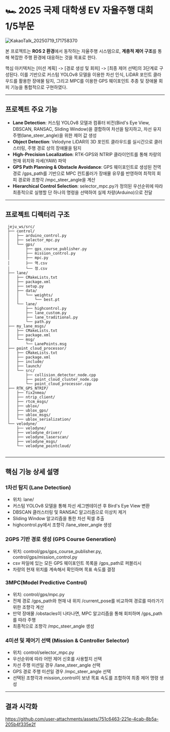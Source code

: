 # 🏎️ 2025 국제 대학생 EV 자율주행 대회 1/5부문

![KakaoTalk_20250719_171758370](https://github.com/user-attachments/assets/b36175fc-826d-460e-8fbc-186d31eb8bc5)


본 프로젝트는 **ROS 2 환경**에서 동작하는 자율주행 시스템으로, **계층적 제어 구조**를 통해 복잡한 주행 환경에 대응하는 것을 목표로 한다.

핵심 아키텍처는 [미션 계획] -> [경로 생성 및 회피] -> [최종 제어 선택]의 3단계로 구성된다. 이를 기반으로 커스텀 YOLOv8 모델을 이용한 차선 인식, LiDAR 포인트 클라우드를 활용한 장애물 탐지, 그리고 MPC를 이용한 GPS 웨이포인트 추종 및 장애물 회피 기능을 통합적으로 구현하였다.

---

## 프로젝트 주요 기능

- **Lane Detection**: 커스텀 YOLOv8 모델과 컴퓨터 비전(Bird's Eye View, DBSCAN, RANSAC, Sliding Window)을 결합하여 차선을 탐지하고, 차선 유지 주행(lane_steer_angle)을 위한 제어 값 생성
- **Object Detection**: Velodyne LiDAR의 3D 포인트 클라우드를 실시간으로 클러스터링, 주행 경로 상의 장애물을 탐지
- **High-Precision Localization**: RTK-GPS와 NTRIP 클라이언트를 통해 차량의 현재 위치와 자세(YAW) 파악
- **GPS Path Planning & Obstacle Avoidance**: GPS 웨이포인트로 생성된 전역 경로 /gps_path를 기반으로 MPC 컨트롤러가 장애물 유무를 반영하여 최적의 회피 경로와 조향각 /mpc_steer_angle을 계산
- **Hierarchical Control Selection**: selector_mpc.py가 정의된 우선순위에 따라 최종적으로 실행할 단 하나의 명령을 선택하여 실제 차량(Arduino)으로 전달

---

## 프로젝트 디렉터리 구조

```
 jeju_ws/src/
 ├── control/
 │   ├── arduino_control.py
 │   ├── selector_mpc.py
 │   └── gps/
 │       ├── gps_course_publisher.py
 │       ├── mission_control.py
 │       ├── mpc.py
 │       ├── 역.csv
 │       └── 정.csv
 ├── lane/
 │   ├── CMakeLists.txt
 │   ├── package.xml
 │   ├── setup.py
 │   ├── data/
 │   │   └── weights/
 │   │       └── best.pt
 │   └── lane/
 │       ├── highcontrol.py
 │       ├── lane_custom.py
 │       ├── lane_traditional.py
 │       └── path.py
 ├── my_lane_msgs/
 │   ├── CMakeLists.txt
 │   ├── package.xml
 │   └── msg/
 │       └── LanePoints.msg
 ├── point_cloud_processor/
 │   ├── CMakeLists.txt
 │   ├── package.xml
 │   ├── include/
 │   ├── launch/
 │   └── src/
 │       ├── collision_detector_node.cpp
 │       ├── point_cloud_cluster_node.cpp
 │       └── point_cloud_processor.cpp
 ├── RTK_GPS_NTRIP/
 │   ├── fix2nmea/
 │   ├── ntrip_client/
 │   ├── rtcm_msgs/
 │   ├── ublox/
 │   ├── ublox_gps/
 │   ├── ublox_msgs/
 │   └── ublox_serialization/
 └── velodyne/
     ├── velodyne/
     ├── velodyne_driver/
     ├── velodyne_laserscan/
     ├── velodyne_msgs/
     └── velodyne_pointcloud/


```

---

## 핵심 기능 상세 설명

### 1️**차선 탐지 (Lane Detection)**

- 위치: lane/
- 커스텀 YOLOv8 모델을 통해 차선 세그멘테이션 후 Bird's Eye View 변환
- DBSCAN 클러스터링 및 RANSAC 알고리즘으로 이상치 제거
- Sliding Window 알고리즘을 통한 차선 픽셀 추출
- highcontrol.py에서 조향각 /lane_steer_angle 생성

### 2️**GPS 기반 경로 생성 (GPS Course Generation)**

- 위치: control/gps/gps_course_publisher.py, control/gps/mission_control.py
- csv 파일에 있는 모든 GPS 웨이포인트 목록을 /gps_path로 퍼블리시
- 차량의 현재 위치를 계속해서 확인하며 목표 속도를 결정

### 3️**MPC(Model Predictive Control)**

- 위치: control/gps/mpc.py
- 전체 경로 /gps_path와 현재 내 위치 /current_pose를 비교하여 경로를 따라가기 위한 조향각 계산
- 만약 장애물 /obstacles이 나타나면, MPC 알고리즘을 통해 회피하며 /gps_path를 따라 주행
- 최종적으로 조향각 /mpc_steer_angle 생성

### 4️**미션 및 제어기 선택 (Mission & Controller Selector)**

- 위치: control/selector_mpc.py
- 우선순위에 따라 어떤 제어 신호를 사용할지 선택
- 차선 주행 미션일 경우 /lane_steer_angle 선택
- GPS 경로 주행 미션일 경우 /mpc_steer_angle 선택
- 선택된 조향각과 mission_control이 보낸 목표 속도를 조합하여 최종 제어 명령 생성

---

## 결과 시각화


https://github.com/user-attachments/assets/751c6463-221e-4cab-8b5a-205b4f335e2f

